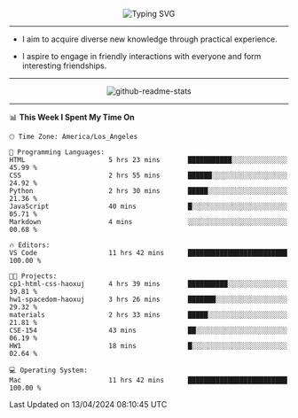 <p align="center">
  <img src="https://readme-typing-svg.demolab.com?font=Fira+Code&weight=500&size=32&duration=2500&pause=1600&center=true&vCenter=true&random=false&width=1024&height=64&lines=Hi+there+%F0%9F%91%8B;I'm+delighted+you+could+make+it+here+%F0%9F%8E%89;I'm+Harry%2C+a+college+student+still+finding+my+way" alt="Typing SVG" />
</p>


---


- I aim to acquire diverse new knowledge through practical experience.

- I aspire to engage in friendly interactions with everyone and form interesting friendships.


---


<p align="center">
  <img src="https://github-readme-stats.vercel.app/api?username=Harry-Jing&show_icons=true" alt="github-readme-stats"/>
</p>


---

<!--START_SECTION:waka-->
📊 **This Week I Spent My Time On** 

```text
🕑︎ Time Zone: America/Los_Angeles

💬 Programming Languages: 
HTML                     5 hrs 23 mins       ███████████░░░░░░░░░░░░░░   45.99 % 
CSS                      2 hrs 55 mins       ██████░░░░░░░░░░░░░░░░░░░   24.92 % 
Python                   2 hrs 30 mins       █████░░░░░░░░░░░░░░░░░░░░   21.36 % 
JavaScript               40 mins             █░░░░░░░░░░░░░░░░░░░░░░░░   05.71 % 
Markdown                 4 mins              ░░░░░░░░░░░░░░░░░░░░░░░░░   00.68 % 

🔥 Editors: 
VS Code                  11 hrs 42 mins      █████████████████████████   100.00 % 

🐱‍💻 Projects: 
cp1-html-css-haoxuj      4 hrs 39 mins       ██████████░░░░░░░░░░░░░░░   39.81 % 
hw1-spacedom-haoxuj      3 hrs 26 mins       ███████░░░░░░░░░░░░░░░░░░   29.32 % 
materials                2 hrs 33 mins       █████░░░░░░░░░░░░░░░░░░░░   21.81 % 
CSE-154                  43 mins             ██░░░░░░░░░░░░░░░░░░░░░░░   06.19 % 
HW1                      18 mins             █░░░░░░░░░░░░░░░░░░░░░░░░   02.64 % 

💻 Operating System: 
Mac                      11 hrs 42 mins      █████████████████████████   100.00 % 
```


 Last Updated on 13/04/2024 08:10:45 UTC
<!--END_SECTION:waka-->
